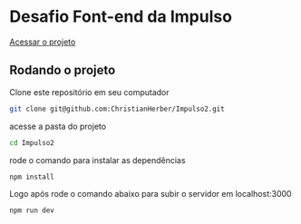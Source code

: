 # Desafio Font-end da Impulso
[Acessar o projeto](https://impulso2.vercel.app/home)

## Rodando o projeto

Clone este repositório em seu computador
```bash
git clone git@github.com:ChristianHerber/Impulso2.git
```
acesse a pasta do projeto
```bash
cd Impulso2
```
rode o comando para instalar as dependências
```bash
npm install
```
Logo após rode o comando abaixo para subir o servidor em localhost:3000

```bash
npm run dev
```